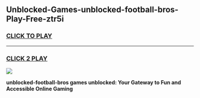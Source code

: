 
## Unblocked-Games-unblocked-football-bros-Play-Free-ztr5i
<h3>
<a href="https://premium76.site?title=unblocked-football-bros&ref=23A">CLICK TO PLAY</a></h3>
<hr>

<h3>
<a href="https://premium76.site?title=unblocked-football-bros&ref=23A">CLICK 2 PLAY</a>
  
</h3>

<a href="https://premium76.site?title=unblocked-football-bros&ref=23A"><img src="https://clearcache.store/games.png"></a>


**unblocked-football-bros games unblocked: Your Gateway to Fun and Accessible Online Gaming**
